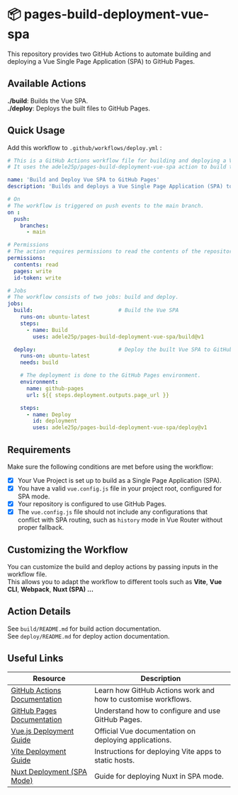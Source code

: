 # 📦 pages-build-deployment-vue-spa

This repository provides two GitHub Actions to automate building and deploying a Vue Single Page Application (SPA) to GitHub Pages.

## Available Actions
**./build**: Builds the Vue SPA.  
**./deploy**: Deploys the built files to GitHub Pages.

## Quick Usage
Add this workflow to `.github/workflows/deploy.yml` :
``` yaml
# This is a GitHub Actions workflow file for building and deploying a Vue SPA to GitHub Pages.
# It uses the adele25p/pages-build-deployment-vue-spa action to build the Vue SPA and deploy it to GitHub Pages.

name: 'Build and Deploy Vue SPA to GitHub Pages'
description: 'Builds and deploys a Vue Single Page Application (SPA) to GitHub Pages'

# On
# The workflow is triggered on push events to the main branch.
on :
  push:
    branches:
      - main

# Permissions
# The action requires permissions to read the contents of the repository and write to the pages.
permissions:
  contents: read
  pages: write
  id-token: write

# Jobs
# The workflow consists of two jobs: build and deploy.
jobs:
  build:                           # Build the Vue SPA
    runs-on: ubuntu-latest
    steps:
      - name: Build
        uses: adele25p/pages-build-deployment-vue-spa/build@v1

  deploy:                          # Deploy the built Vue SPA to GitHub Pages
    runs-on: ubuntu-latest
    needs: build

    # The deployment is done to the GitHub Pages environment.
    environment:
      name: github-pages
      url: ${{ steps.deployment.outputs.page_url }}

    steps:
      - name: Deploy
        id: deployment
        uses: adele25p/pages-build-deployment-vue-spa/deploy@v1
```

## Requirements
Make sure the following conditions are met before using the workflow:
- [x] Your Vue Project is set up to build as a Single Page Application (SPA).  
- [x] You have a valid `vue.config.js` file in your project root, configured for SPA mode.
- [x] Your repository is configured to use GitHub Pages.
- [x] The `vue.config.js` file should not include any configurations that conflict with SPA routing, such as `history` mode in Vue Router without proper fallback.

## Customizing the Workflow
You can customize the build and deploy actions by passing inputs in the workflow file.  
This allows you to adapt the workflow to different tools such as **Vite**, **Vue CLI**, **Webpack**, **Nuxt (SPA) ...**

## Action Details
See `build/README.md` for build action documentation.  
See `deploy/README.md` for deploy action documentation.

## Useful Links
| Resource | Description |
| -------- | ----------- |
| [GitHub Actions Documentation](https://docs.github.com/en/actions) | Learn how GitHub Actions work and how to customise workflows. |
| [GitHub Pages Documentation](https://docs.github.com/en/pages) | Understand how to configure and use GitHub Pages. |
| [Vue.js Deployment Guide](https://vuejs.org/guide/best-practices/production-deployment.html) | Official Vue documentation on deploying applications. |
| [Vite Deployment Guide](https://vitejs.dev/guide/static-deploy.html) | Instructions for deploying Vite apps to static hosts. |
| [Nuxt Deployment (SPA Mode)](https://nuxt.com/docs/guide/deploy/spa-deployment) | Guide for deploying Nuxt in SPA mode. |